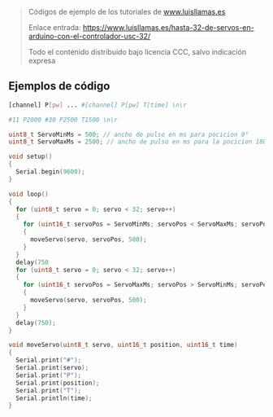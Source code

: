 > Códigos de ejemplo de los tutoriales de www.luisllamas.es
>
> Enlace entrada: https://www.luisllamas.es/hasta-32-de-servos-en-arduino-con-el-controlador-usc-32/
>
> Todo el contenido distribuido bajo licencia CCC, salvo indicación expresa

## Ejemplos de código
```bash
[channel] P[pw] ... #[channel] P[pw] T[time] \n\r
```

```bash
#11 P2000 #30 P2500 T1500 \n\r
```

```cpp
uint8_t ServoMinMs = 500; // ancho de pulso en ms para pocicion 0°
uint8_t ServoMaxMs = 2500; // ancho de pulso en ms para la pocicion 180°

void setup()
{
  Serial.begin(9600);
}

void loop() 
{
  for (uint8_t servo = 0; servo < 32; servo++)
  {
    for (uint16_t servoPos = ServoMinMs; servoPos < ServoMaxMs; servoPos++)
    {
      moveServo(servo, servoPos, 500);
    }
  }
  delay(750
  for (uint8_t servo = 0; servo < 32; servo++)
  {
    for (uint16_t servoPos = ServoMaxMs; servoPos > ServoMinMs; servoPos--)
    {
      moveServo(servo, servoPos, 500);
    }
  }
  delay(750);
}

void moveServo(uint8_t servo, uint16_t position, uint16_t time)
{
  Serial.print("#");
  Serial.print(servo);
  Serial.print("P");
  Serial.print(position);
  Serial.print("T");
  Serial.println(time);
}
```


